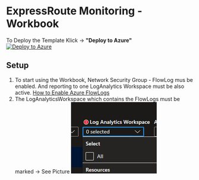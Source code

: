 # ExpressRoute Monitoring - Workbook

 To Deploy the Template Klick -> **"Deploy to Azure"** <br>
[![Deploy to Azure](https://aka.ms/deploytoazurebutton)](https://portal.azure.com/#create/Microsoft.Template/uri/https%3A%2F%2Fraw.githubusercontent.com%2FCyb3rDino%2Fazure_networking%2Fmain%2FExpressRoute_Monitoring%2Fazuredeployment.json)<br>

## Setup

1. To start using the Workbook, Network Security Group - FlowLog mus be enabled. And reporting to one LogAnalytics Workspace must be also active.
[How to Enable Azure FlowLogs](https://docs.microsoft.com/de-de/azure/network-watcher/network-watcher-nsg-flow-logging-portal)
2. The LogAnalyticsWorkspace which contains the FlowLogs must be marked -> See Picture
![SelectLAWS](https://github.com/Cyb3rDino/azure_networking/blob/27fa42cca2aac24a856273e6a2d3414f29a742d9/ExpressRoute_Monitoring/SelectLAWS.PNG)
